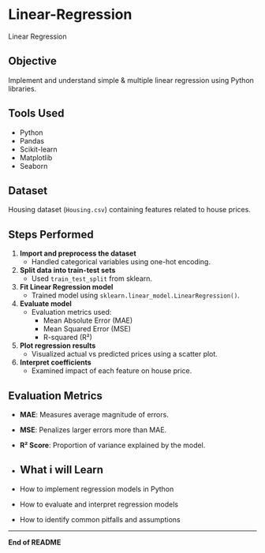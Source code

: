 # Linear-Regression
Linear Regression
## Objective
Implement and understand simple & multiple linear regression using Python libraries.

## Tools Used
- Python
- Pandas
- Scikit-learn
- Matplotlib
- Seaborn

## Dataset
Housing dataset (`Housing.csv`) containing features related to house prices.

## Steps Performed
1. **Import and preprocess the dataset**
   - Handled categorical variables using one-hot encoding.
2. **Split data into train-test sets**
   - Used `train_test_split` from sklearn.
3. **Fit Linear Regression model**
   - Trained model using `sklearn.linear_model.LinearRegression()`.
4. **Evaluate model**
   - Evaluation metrics used:
     - Mean Absolute Error (MAE)
     - Mean Squared Error (MSE)
     - R-squared (R²)
5. **Plot regression results**
   - Visualized actual vs predicted prices using a scatter plot.
6. **Interpret coefficients**
   - Examined impact of each feature on house price.

## Evaluation Metrics
- **MAE**: Measures average magnitude of errors.
- **MSE**: Penalizes larger errors more than MAE.
- **R² Score**: Proportion of variance explained by the model.

  
- ## What i will Learn
- How to implement regression models in Python
- How to evaluate and interpret regression models
- How to identify common pitfalls and assumptions

---
**End of README**


